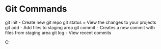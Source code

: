 # Git Commands

git init - Create new git repo
git status = View the changes to your projects
git add - Add files to staging area
git commit - Creates a new commit with files from staging area
git log - View recent commits

C: